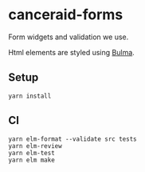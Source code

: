 # canceraid-forms

Form widgets and validation we use.

Html elements are styled using [Bulma](https://bulma.io).

## Setup

```
yarn install
```

## CI

```
yarn elm-format --validate src tests
yarn elm-review
yarn elm-test
yarn elm make
```
